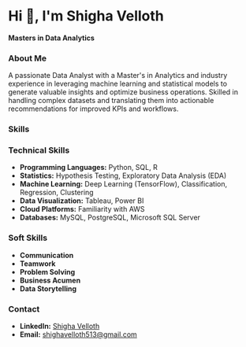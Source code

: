 # Hi 👋, I'm Shigha Velloth

**Masters in Data Analytics**

### About Me
A passionate Data Analyst with a Master's in Analytics and industry experience in leveraging machine learning and statistical models to generate valuable insights and optimize business operations. Skilled in handling complex datasets and translating them into actionable recommendations for improved KPIs and workflows.

### Skills
### Technical Skills
* **Programming Languages:** Python, SQL, R
* **Statistics:** Hypothesis Testing, Exploratory Data Analysis (EDA)
* **Machine Learning:** Deep Learning (TensorFlow), Classification, Regression, Clustering
* **Data Visualization:** Tableau, Power BI
* **Cloud Platforms:** Familiarity with AWS
* **Databases:** MySQL, PostgreSQL, Microsoft SQL Server 

### Soft Skills
* **Communication**
* **Teamwork**
* **Problem Solving**
* **Business Acumen**
* **Data Storytelling**

### Contact
* **LinkedIn:** [Shigha Velloth](https://www.linkedin.com/in/shighavelloth)
* **Email:** shighavelloth513@gmail.com

